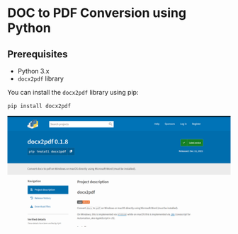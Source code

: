 # DOC to PDF Conversion using Python

## Prerequisites

- Python 3.x
- `docx2pdf` library

You can install the `docx2pdf` library using pip:

```bash
pip install docx2pdf
```

![img.png](img/img.png)
